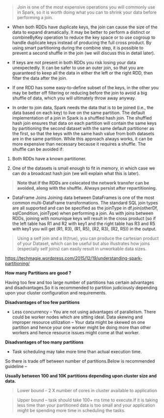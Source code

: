 > Join is one of the most expensive operations you will commonly use in Spark, so it is worth doing what you can to shrink your data before performing a join.



- When both RDDs have duplicate keys, the join can cause the size of the data to expand dramatically. It may be better to perform a distinct or combineByKey operation to reduce the key space or to use cogroup to handle duplicate keys instead of producing the full cross product. By using smart partitioning during the combine step, it is possible to prevent a second shuffle in the join (we will discuss this in detail later).

- If keys are not present in both RDDs you risk losing your data unexpectedly. It can be safer to use an outer join, so that you are guaranteed to keep all the data in either the left or the right RDD, then filter the data after the join.

- If one RDD has some easy-to-define subset of the keys, in the other you may be better off filtering or reducing before the join to avoid a big shuffle of data, which you will ultimately throw away anyway.

- In order to join data, Spark needs the data that is to be joined (i.e., the data based on each key) to live on the same partition. The default implementation of a join in Spark is a shuffled hash join. The shuffled hash join ensures that data on each partition will contain the same keys by partitioning the second dataset with the same default partitioner as the first, so that the keys with the same hash value from both datasets are in the same partition. While this approach always works, it can be more expensive than necessary because it requires a shuffle. The shuffle can be avoided if:

1. Both RDDs have a known partitioner.

2. One of the datasets is small enough to fit in memory, in which case we can do a broadcast hash join (we will explain what this is later).

> **Note that if the RDDs are colocated the network transfer can be avoided, along with the shuffle.**
> **Always persist after repartitioning.**

- DataFrame Joins
Joining data between DataFrames is one of the most common multi-DataFrame transformations. The standard SQL join types are all supported and can be specified as the joinType in df.join(otherDf, sqlCondition, joinType) when performing a join. As with joins between RDDs, joining with nonunique keys will result in the cross product (so if the left table has R1 and R2 with key1 and the right table has R3 and R5 with key1 you will get (R1, R3), (R1, R5), (R2, R3), (R2, R5)) in the output. 

> Using a self join and a lit(true), you can produce the cartesian product of your Dataset, which can be useful but also illustrates how joins (especially self joins) can easily result in unworkable data sizes.


https://techmagie.wordpress.com/2015/12/19/understanding-spark-partitioning/



**How many Partitions are good ?**

Having too few and too large number of partitions has certain advantages and disadvantages.So it is recommended to partition judiciously depending upon your cluster configuration and requirements.

**Disadvantages of too few partitions**

- Less concurrency – You are not using advantages of parallelism. There could be worker nodes which are sitting ideal.
Data skewing and improper resource utilization – Your data might be skewed on one partition and hence your one worker might be doing more than other workers and hence resource issues might come at that worker.


**Disadvantages of too many partitions**

- Task scheduling may take more time than actual execution time.

So there is trade off between number of partitions.Below is recommended guideline –

**Usually between 100 and 10K partitions depending upon cluster size and data.**

> Lower bound – 2 X number of cores in cluster available to application

> Upper bound – task should take 100+ ms time to execute.If it is taking less time than your partitioned data is too small and your application might be spending more time in scheduling the tasks.
